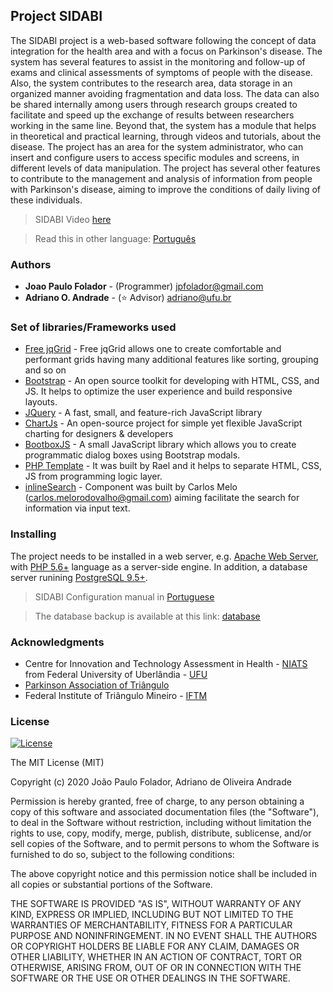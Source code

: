 ## Project SIDABI 
The SIDABI project is a web-based software following the concept of data integration for the health area and with a focus on Parkinson's disease. The system has several features to assist in the monitoring and follow-up of exams and clinical assessments of symptoms of people with the disease. Also, the system contributes to the research area, data storage in an organized manner avoiding fragmentation and data loss. The data can also be shared internally among users through research groups created to facilitate and speed up the exchange of results between researchers working in the same line. Beyond that, the system has a module that helps in theoretical and practical learning, through videos and tutorials, about the disease. The project has an area for the system administrator, who can insert and configure users to access specific modules and screens, in different levels of data manipulation. The project has several other features to contribute to the management and analysis of information from people with Parkinson's disease, aiming to improve the conditions of daily living of these individuals.

> SIDABI Video [here](https://github.com/jpfolador/sidabi/tree/master/docs/sidabi-video-illustration.mp4)

> Read this in other language: [Português](https://github.com/jpfolador/sidabi/blob/master/README-pt-br.md)

### Authors
* **Joao Paulo Folador** - (Programmer) jpfolador@gmail.com
* **Adriano O. Andrade** - (:star: Advisor) adriano@ufu.br

### Set of libraries/Frameworks used
* [Free jqGrid](https://github.com/free-jqgrid/jqGrid) - Free jqGrid allows one to create comfortable and performant grids having many additional features like sorting, grouping and so on
* [Bootstrap](https://getbootstrap.com/) - An open source toolkit for developing with HTML, CSS, and JS. It helps to optimize the user experience and build responsive layouts.
* [JQuery](https://jquery.com/) - A fast, small, and feature-rich JavaScript library
* [ChartJs](https://www.chartjs.org/) - An open-source project for simple yet flexible JavaScript charting for designers & developers
* [BootboxJS](http://bootboxjs.com/) - A small JavaScript library which allows you to create programmatic dialog boxes using Bootstrap modals.
* [PHP Template](https://github.com/raelgc/template) - It was built by Rael and it helps to separate HTML, CSS, JS from programming logic layer.
* [inlineSearch]() - Component was built by Carlos Melo (carlos.melorodovalho@gmail.com) aiming facilitate the search for information via input text.

### Installing
The project needs to be installed in a web server, e.g. [Apache Web Server](https://httpd.apache.org/), with [PHP 5.6+](https://www.php.net/) language as a server-side engine.
In addition, a database server runining [PostgreSQL 9.5+](https://www.postgresql.org/download/).
> SIDABI Configuration manual in [Portuguese](https://github.com/jpfolador/sidabi/tree/master/docs/tutorial-install-localhost.pdf)

> The database backup is available at this link: [database](https://github.com/jpfolador/sidabi/tree/master/docs/)

### Acknowledgments
* Centre for Innovation and Technology Assessment in Health - [NIATS](http://www.niats.feelt.ufu.br/en/node/58) from Federal University of Uberlândia - [UFU](http://www.ufu.br/) 
* [Parkinson Association of Triângulo](https://parkinsontriangulo.org.br/) 
* Federal Institute of Triângulo Mineiro - [IFTM](https://iftm.edu.br/en/)

### License

[![License](http://img.shields.io/:license-mit-blue.svg?style=flat-square)](http://badges.mit-license.org)

The MIT License (MIT)

Copyright (c) 2020 João Paulo Folador, Adriano de Oliveira Andrade

Permission is hereby granted, free of charge, to any person obtaining a copy of
this software and associated documentation files (the "Software"), to deal in
the Software without restriction, including without limitation the rights to
use, copy, modify, merge, publish, distribute, sublicense, and/or sell copies of
the Software, and to permit persons to whom the Software is furnished to do so,
subject to the following conditions:

The above copyright notice and this permission notice shall be included in all
copies or substantial portions of the Software.

THE SOFTWARE IS PROVIDED "AS IS", WITHOUT WARRANTY OF ANY KIND, EXPRESS OR
IMPLIED, INCLUDING BUT NOT LIMITED TO THE WARRANTIES OF MERCHANTABILITY, FITNESS
FOR A PARTICULAR PURPOSE AND NONINFRINGEMENT. IN NO EVENT SHALL THE AUTHORS OR
COPYRIGHT HOLDERS BE LIABLE FOR ANY CLAIM, DAMAGES OR OTHER LIABILITY, WHETHER
IN AN ACTION OF CONTRACT, TORT OR OTHERWISE, ARISING FROM, OUT OF OR IN
CONNECTION WITH THE SOFTWARE OR THE USE OR OTHER DEALINGS IN THE SOFTWARE.
